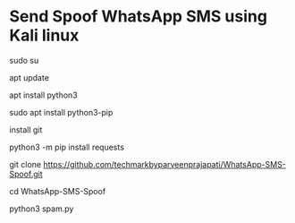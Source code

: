 # Send Spoof WhatsApp SMS using Kali linux 

sudo su

apt update

apt install python3

sudo apt install python3-pip

install git

python3 -m pip install requests

git clone https://github.com/techmarkbyparveenprajapati/WhatsApp-SMS-Spoof.git

cd WhatsApp-SMS-Spoof

python3 spam.py
